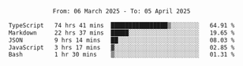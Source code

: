 <div align="center">
<p style="text-align: center;">
<!--START_SECTION:waka-->

```txt
From: 06 March 2025 - To: 05 April 2025

TypeScript   74 hrs 41 mins  ████████████████▒░░░░░░░░   64.91 %
Markdown     22 hrs 37 mins  █████░░░░░░░░░░░░░░░░░░░░   19.65 %
JSON         9 hrs 14 mins   ██░░░░░░░░░░░░░░░░░░░░░░░   08.03 %
JavaScript   3 hrs 17 mins   ▓░░░░░░░░░░░░░░░░░░░░░░░░   02.85 %
Bash         1 hr 30 mins    ▒░░░░░░░░░░░░░░░░░░░░░░░░   01.31 %
```

<!--END_SECTION:waka-->
</p>
</div>
